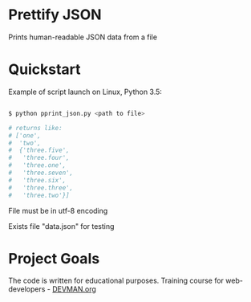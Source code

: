 # Prettify JSON

Prints human-readable JSON data from a file

# Quickstart

Example of script launch on Linux, Python 3.5:

```bash

$ python pprint_json.py <path to file>

# returns like:
# ['one',
#  'two',
#  {'three.five',
#   'three.four',
#   'three.one',
#   'three.seven',
#   'three.six',
#   'three.three',
#   'three.two'}]

```

File must be in utf-8 encoding

Exists file "data.json" for testing

# Project Goals

The code is written for educational purposes. Training course for web-developers - [DEVMAN.org](https://devman.org)
